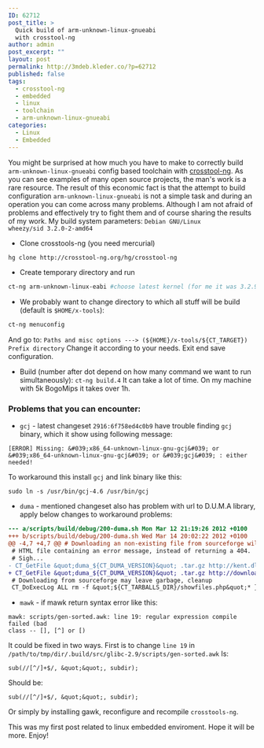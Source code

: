 ```yaml
---
ID: 62712
post_title: >
  Quick build of arm-unknown-linux-gnueabi
  with crosstool-ng
author: admin
post_excerpt: ""
layout: post
permalink: http://3mdeb.kleder.co/?p=62712
published: false
tags:
  - crosstool-ng
  - embedded
  - linux
  - toolchain
  - arm-unknown-linux-gnueabi
categories:
  - Linux
  - Embedded
---
```

You might be surprised at how much you have to make to correctly build 
`arm-unknown-linux-gnueabi` config based toolchain with [crosstool-ng](http://crosstool-ng.org/). As you can 
see examples of many open source projects, the man's work is a rare resource. 
The result of this economic fact is that the attempt to build configuration 
`arm-unknown-linux-gnueabi` is not a simple task and during an operation you can 
come across many problems. Although I am not afraid of problems and effectively 
try to fight them and of course sharing the results of my work. My build system 
parameters:  `Debian GNU/Linux wheezy/sid 3.2.0-2-amd64`

* Clone crosstools-ng (you need mercurial)
```bash
hg clone http://crosstool-ng.org/hg/crosstool-ng
```
* Create temporary directory and run
```bash
ct-ng arm-unknown-linux-eabi #choose latest kernel (for me it was 3.2.9)
```
* We probably want to change directory to which all stuff will be build (default is `$HOME/x-tools`):
```bash
ct-ng menuconfig
```
And go to:
`Paths and misc options ---> (${HOME}/x-tools/${CT_TARGET}) Prefix directory`
Change it according to your needs. Exit end save configuration.
* Build (number after dot depend on how many command we want to run simultaneously):
`ct-ng build.4`
It can take a lot of time. On my machine with 5k BogoMips it takes over 1h.

### Problems that you can encounter: ###

* `gcj` - latest changeset `2916:6f758ed4c0b9` have trouble finding `gcj` binary,
which it show using following message:
```
[ERROR] Missing: &#039;x86_64-unknown-linux-gnu-gcj&#039; or &#039;x86_64-unknown-linux-gnu-gcj&#039; or &#039;gcj&#039; : either needed!
```
To workaround this install `gcj` and link binary like this:
```
sudo ln -s /usr/bin/gcj-4.6 /usr/bin/gcj
```
* `duma` - mentioned changeset also has problem with url to D.U.M.A library,
apply below changes to workaround problems:
```diff
--- a/scripts/build/debug/200-duma.sh Mon Mar 12 21:19:26 2012 +0100
+++ b/scripts/build/debug/200-duma.sh Wed Mar 14 20:02:22 2012 +0100
@@ -4,7 +4,7 @@ # Downloading an non-existing file from sourceforge will give you an
 # HTML file containing an error message, instead of returning a 404.
 # Sigh... 
- CT_GetFile &quot;duma_${CT_DUMA_VERSION}&quot; .tar.gz http://kent.dl.sourceforge.net/sourceforge/duma/ 
+ CT_GetFile &quot;duma_${CT_DUMA_VERSION}&quot; .tar.gz http://downloads.sourceforge.net/project/duma/duma/2.5.15
 # Downloading from sourceforge may leave garbage, cleanup
 CT_DoExecLog ALL rm -f &quot;${CT_TARBALLS_DIR}/showfiles.php&quot;* }
```
* `mawk` - if mawk return syntax error like this:
```
mawk: scripts/gen-sorted.awk: line 19: regular expression compile failed (bad
class -- [], [^] or [)
```
It could be fixed in two ways. First is to change `line 19` in `/path/to/tmp/dir/.build/src/glibc-2.9/scripts/gen-sorted.awk`
Is:
```
sub(//[^/]+$/, &quot;&quot;, subdir);
```
Should be:
```
sub(//[^/]+$/, &quot;&quot;, subdir);
```
Or simply by installing gawk, reconfigure and recompile `crosstools-ng`.

This was my first post related to linux embedded enviroment. Hope it will be more. Enjoy!